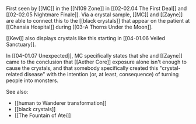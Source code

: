 First seen by [[MC]] in the [[N109 Zone]] in [[02-02.04 The First Deal]] and [[02-02.05 Nightmare Finale]]. Via a crystal sample, [[MC]] and [[Zayne]] are able to connect this to the [[black crystals]] that appear on the patient at [[Chansia Hospital]] during [[03-A Thorns Under the Moon]].

[[Kevi]] also displays crystals like this starting in [[04-01.06 Veiled Sanctuary]].

In [[04-01.07 Unexpected]], MC specifically states that she and [[Zayne]] came to the conclusion that [[Aether Core]] exposure alone isn't enough to cause the crystals, and that somebody specifically created this "crystal-related disease" with the intention (or, at least, consequence) of turning people into monsters.

See also:
* [[human to Wanderer transformation]]
* [[black crystals]]
* [[The Fountain of Atei]]